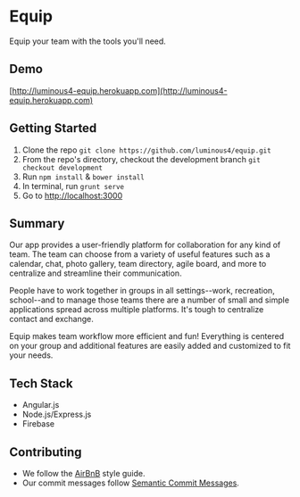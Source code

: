 # Equip #

Equip your team with the tools you'll need.

## Demo ##
[http://luminous4-equip.herokuapp.com](http://luminous4-equip.herokuapp.com)

## Getting Started ##
1. Clone the repo `git clone https://github.com/luminous4/equip.git`
2. From the repo's directory, checkout the development branch `git checkout development`
3. Run `npm install` & `bower install`
5. In terminal, run `grunt serve`
6. Go to [http://localhost:3000](http://localhost:3000)

## Summary ##

Our app provides a user-friendly platform for collaboration for any kind of team. The team can choose from a variety of useful features such as a calendar, chat, photo gallery, team directory, agile board, and more to centralize and streamline their communication.

People have to work together in groups in all settings--work, recreation, school--and to manage those teams there are a number of small and simple applications spread across multiple platforms. It's tough to centralize contact and exchange.

Equip makes team workflow more efficient and fun! Everything is centered on your group and additional features are easily added and customized to fit your needs.

## Tech Stack ##
 - Angular.js
 - Node.js/Express.js
 - Firebase
 
## Contributing ##
 - We follow the [AirBnB](https://github.com/airbnb/javascript/tree/master/es5) style guide.
 - Our commit messages follow [Semantic Commit Messages](http://karma-runner.github.io/0.8/dev/git-commit-msg.html).

